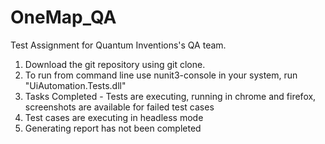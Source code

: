 # OneMap_QA
Test Assignment for Quantum Inventions's QA team.

1. Download the git repository using git clone.
2. To run from command line use nunit3-console in your system, run "UiAutomation.Tests.dll"
3. Tasks Completed - Tests are executing, running in chrome and firefox, screenshots are available for failed test cases
4. Test cases are executing in headless mode
5. Generating report has not been completed